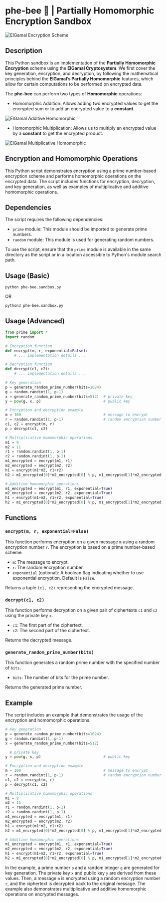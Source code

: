 # phe-bee 🐝 | Partially Homomorphic Encryption Sandbox

![ElGamal Encryption Scheme](./ElGamal-Encryption-Scheme.png "ElGamal Encryption Scheme")

## Description

This Python sandbox is an implementation of the **Partially Homomorphic Encryption** scheme using the **ElGamal Cryptosystem**. We first cover the key generation, encryption, and decryption, by following the mathematical principles behind the **ElGamal’s Partially Homomorphic** features, which allow for certain computations to be performed on encrypted data.

The **phe-bee** can perform two types of **Homomorphic** operations:

* Homomorphic Addition: Allows adding two encrypted values to get the encrypted sum or to add an encrypted value to a **constant**.

![ElGamal Additive Homomorphic](./ElGamal-Additive-Homomorphic.png "ElGamal Additive Homomorphic")

* Homomorphic Multiplication: Allows us to multiply an encrypted value by a **constant** to get the encrypted product.

![ElGamal Multiplicative Homomorphic](./ElGamal-Multiplicative-Homomorphic.png "ElGamal Multiplicative Homomorphic")

## Encryption and Homomorphic Operations

This Python script demonstrates encryption using a prime number-based encryption scheme and performs homomorphic operations on the encrypted data. The script includes functions for encryption, decryption, and key generation, as well as examples of multiplicative and additive homomorphic operations.

## Dependencies

The script requires the following dependencies:

* `prime` module: This module should be imported to generate prime numbers.
* `random` module: This module is used for generating random numbers.

To use the script, ensure that the `prime` module is available in the same directory as the script or in a location accessible to Python's module search path.

## Usage (Basic)

```console
python phe-bee.sandbox.py
```

OR

```console
python3 phe-bee.sandbox.py
```

## Usage (Advanced)

```python
from prime import *
import random

# Encryption function
def encrypt(m, r, exponential=False):
    # ... implementation details ...

# Decryption function
def decrypt(c1, c2):
    # ... implementation details ...

# Key generation
p = generate_random_prime_number(bits=1024)
g = random.randint(1, p-1)
x = generate_random_prime_number(bits=512)  # private key
y = pow(g, x, p)                            # public key

# Encryption and decryption example
m = 100                                     # message to encrypt
r = random.randint(1, p-1)                  # random encryption number
c1, c2 = encrypt(m, r)
p = decrypt(c1, c2)

# Multiplicative homomorphic operations
m1 = 9
m2 = 11
r1 = random.randint(1, p-1)
r2 = random.randint(1, p-1)
m1_encrypted = encrypt(m1, r1)
m2_encrypted = encrypt(m2, r2)
h1 = encrypt(m1*m2, r1+r2)
h2 = m1_encrypted[0]*m2_encrypted[0] % p, m1_encrypted[1]*m2_encrypted[1] % p

# Additive homomorphic operations
m1_encrypted = encrypt(m1, r1, exponential=True)
m2_encrypted = encrypt(m2, r2, exponential=True)
h1 = encrypt(m1+m2, r1+r2, exponential=True)
h2 = m1_encrypted[0]*m2_encrypted[0] % p, m1_encrypted[1]*m2_encrypted[1] % p
```

## Functions

### `encrypt(m, r, exponential=False)`

This function performs encryption on a given message `m` using a random encryption number `r`. The encryption is based on a prime number-based scheme.

* `m`: The message to encrypt.
* `r`: The random encryption number.
* `exponential` (optional): A boolean flag indicating whether to use exponential encryption. Default is `False`.

Returns a tuple `(c1, c2)` representing the encrypted message.

### `decrypt(c1, c2)`

This function performs decryption on a given pair of ciphertexts `c1` and `c2` using the private key `x`.

* `c1`: The first part of the ciphertext.
* `c2`: The second part of the ciphertext.

Returns the decrypted message.

### `generate_random_prime_number(bits)`

This function generates a random prime number with the specified number of `bits`.

* `bits`: The number of bits for the prime number.

Returns the generated prime number.

## Example

The script includes an example that demonstrates the usage of the encryption and homomorphic operations.

```python
# Key generation
p = generate_random_prime_number(bits=1024)
g = random.randint(1, p-1)
x = generate_random_prime_number(bits=512)

  # private key
y = pow(g, x, p)                            # public key

# Encryption and decryption example
m = 100                                     # message to encrypt
r = random.randint(1, p-1)                  # random encryption number
c1, c2 = encrypt(m, r)
p = decrypt(c1, c2)

# Multiplicative homomorphic operations
m1 = 9
m2 = 11
r1 = random.randint(1, p-1)
r2 = random.randint(1, p-1)
m1_encrypted = encrypt(m1, r1)
m2_encrypted = encrypt(m2, r2)
h1 = encrypt(m1*m2, r1+r2)
h2 = m1_encrypted[0]*m2_encrypted[0] % p, m1_encrypted[1]*m2_encrypted[1] % p

# Additive homomorphic operations
m1_encrypted = encrypt(m1, r1, exponential=True)
m2_encrypted = encrypt(m2, r2, exponential=True)
h1 = encrypt(m1+m2, r1+r2, exponential=True)
h2 = m1_encrypted[0]*m2_encrypted[0] % p, m1_encrypted[1]*m2_encrypted[1] % p
```

In the example, a prime number `p` and a random integer `g` are generated for key generation. The private key `x` and public key `y` are derived from these values. Then, a message `m` is encrypted using a random encryption number `r`, and the ciphertext is decrypted back to the original message. The example also demonstrates multiplicative and additive homomorphic operations on encrypted messages.
